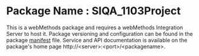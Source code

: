 # Package Name : SIQA_1103Project
This is a webMethods package and requires a webMethods Integration Server to host it. Package versioning and configuration can be found in the package [manifest](./SIQA_1103Project/manifest.v3) file. Service and API documentation is available on the package's home page http://&lt;server&gt;:&lt;port&gt;/&lt;packagename>.